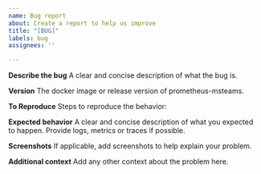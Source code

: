 ```yaml
---
name: Bug report
about: Create a report to help us improve
title: "[BUG]"
labels: bug
assignees: ''

---
```


**Describe the bug**
A clear and concise description of what the bug is.

**Version**
The docker image or release version of prometheus-msteams.

**To Reproduce**
Steps to reproduce the behavior:

**Expected behavior**
A clear and concise description of what you expected to happen. Provide logs, metrics or traces if possible.

**Screenshots**
If applicable, add screenshots to help explain your problem.

**Additional context**
Add any other context about the problem here.
